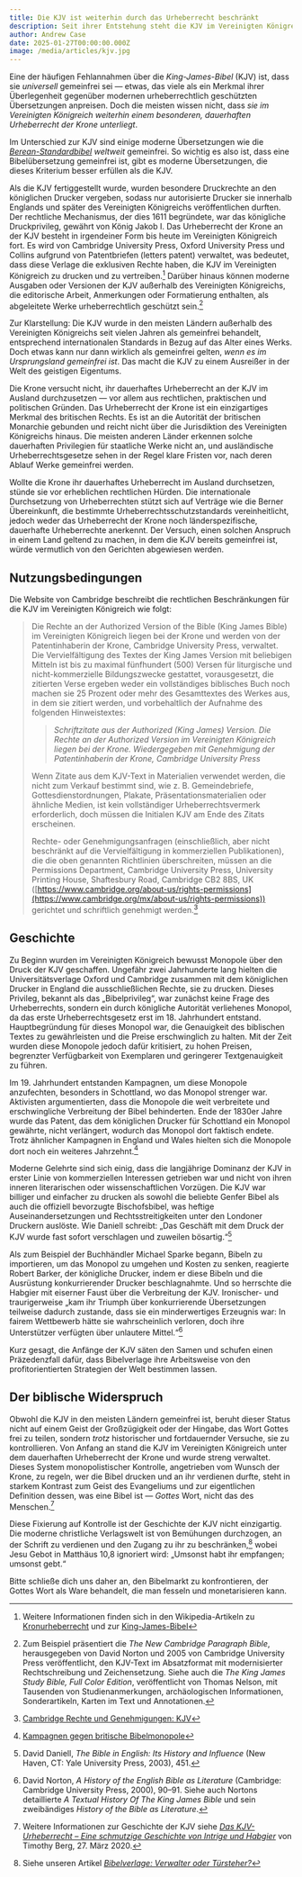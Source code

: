 ```yaml
---
title: Die KJV ist weiterhin durch das Urheberrecht beschränkt
description: Seit ihrer Entstehung steht die KJV im Vereinigten Königreich unter dem dauerhaften Urheberrecht der Krone und wird streng kontrolliert.
author: Andrew Case
date: 2025-01-27T00:00:00.000Z
image: /media/articles/kjv.jpg
---
```


<podcast-player id="3FiR9triviUgym7Uu79WR8"></podcast-player>

Eine der häufigen Fehlannahmen über die *King-James-Bibel* (KJV) ist, dass sie *universell* gemeinfrei sei — etwas, das viele als ein Merkmal ihrer Überlegenheit gegenüber modernen urheberrechtlich geschützten Übersetzungen anpreisen. Doch die meisten wissen nicht, dass *sie im Vereinigten Königreich weiterhin einem besonderen, dauerhaften Urheberrecht der Krone unterliegt*.

Im Unterschied zur KJV sind einige moderne Übersetzungen wie die *[Berean-Standardbibel](https://bsb.freely.giving)* *weltweit* gemeinfrei. So wichtig es also ist, dass eine Bibelübersetzung gemeinfrei ist, gibt es moderne Übersetzungen, die dieses Kriterium besser erfüllen als die KJV.

Als die KJV fertiggestellt wurde, wurden besondere Druckrechte an den königlichen Drucker vergeben, sodass nur autorisierte Drucker sie innerhalb Englands und später des Vereinigten Königreichs veröffentlichen durften. Der rechtliche Mechanismus, der dies 1611 begründete, war das königliche Druckprivileg, gewährt von König Jakob I. Das Urheberrecht der Krone an der KJV besteht in irgendeiner Form bis heute im Vereinigten Königreich fort. Es wird von Cambridge University Press, Oxford University Press und Collins aufgrund von Patentbriefen (letters patent) verwaltet, was bedeutet, dass diese Verlage die exklusiven Rechte haben, die KJV im Vereinigten Königreich zu drucken und zu vertreiben.[^1] Darüber hinaus können moderne Ausgaben oder Versionen der KJV außerhalb des Vereinigten Königreichs, die editorische Arbeit, Anmerkungen oder Formatierung enthalten, als abgeleitete Werke urheberrechtlich geschützt sein.[^2]

Zur Klarstellung: Die KJV wurde in den meisten Ländern außerhalb des Vereinigten Königreichs seit vielen Jahren als gemeinfrei behandelt, entsprechend internationalen Standards in Bezug auf das Alter eines Werks. Doch etwas kann nur dann wirklich als gemeinfrei gelten, *wenn es im Ursprungsland gemeinfrei ist*. Das macht die KJV zu einem Ausreißer in der Welt des geistigen Eigentums.

Die Krone versucht nicht, ihr dauerhaftes Urheberrecht an der KJV im Ausland durchzusetzen — vor allem aus rechtlichen, praktischen und politischen Gründen. Das Urheberrecht der Krone ist ein einzigartiges Merkmal des britischen Rechts. Es ist an die Autorität der britischen Monarchie gebunden und reicht nicht über die Jurisdiktion des Vereinigten Königreichs hinaus. Die meisten anderen Länder erkennen solche dauerhaften Privilegien für staatliche Werke nicht an, und ausländische Urheberrechtsgesetze sehen in der Regel klare Fristen vor, nach deren Ablauf Werke gemeinfrei werden.

Wollte die Krone ihr dauerhaftes Urheberrecht im Ausland durchsetzen, stünde sie vor erheblichen rechtlichen Hürden. Die internationale Durchsetzung von Urheberrechten stützt sich auf Verträge wie die Berner Übereinkunft, die bestimmte Urheberrechtsschutzstandards vereinheitlicht, jedoch weder das Urheberrecht der Krone noch länderspezifische, dauerhafte Urheberrechte anerkennt. Der Versuch, einen solchen Anspruch in einem Land geltend zu machen, in dem die KJV bereits gemeinfrei ist, würde vermutlich von den Gerichten abgewiesen werden.


## Nutzungsbedingungen

Die Website von Cambridge beschreibt die rechtlichen Beschränkungen für die KJV im Vereinigten Königreich wie folgt:

> Die Rechte an der Authorized Version of the Bible (King James Bible) im Vereinigten Königreich liegen bei der Krone und werden von der Patentinhaberin der Krone, Cambridge University Press, verwaltet. Die Vervielfältigung des Textes der King James Version mit beliebigen Mitteln ist bis zu maximal fünfhundert (500) Versen für liturgische und nicht-kommerzielle Bildungszwecke gestattet, vorausgesetzt, die zitierten Verse ergeben weder ein vollständiges biblisches Buch noch machen sie 25 Prozent oder mehr des Gesamttextes des Werkes aus, in dem sie zitiert werden, und vorbehaltlich der Aufnahme des folgenden Hinweistextes:
>
> > *Schriftzitate aus der Authorized (King James) Version. Die Rechte an der Authorized Version im Vereinigten Königreich liegen bei der Krone. Wiedergegeben mit Genehmigung der Patentinhaberin der Krone, Cambridge University Press*
>
> Wenn Zitate aus dem KJV-Text in Materialien verwendet werden, die nicht zum Verkauf bestimmt sind, wie z. B. Gemeindebriefe, Gottesdienstordnungen, Plakate, Präsentationsmaterialien oder ähnliche Medien, ist kein vollständiger Urheberrechtsvermerk erforderlich, doch müssen die Initialen KJV am Ende des Zitats erscheinen.
>
> Rechte- oder Genehmigungsanfragen (einschließlich, aber nicht beschränkt auf die Vervielfältigung in kommerziellen Publikationen), die die oben genannten Richtlinien überschreiten, müssen an die Permissions Department, Cambridge University Press, University Printing House, Shaftesbury Road, Cambridge CB2 8BS, UK ([https://www.cambridge.org/about-us/rights-permissions](https://www.cambridge.org/mx/about-us/rights-permissions)) gerichtet und schriftlich genehmigt werden.[^3]


## Geschichte

Zu Beginn wurden im Vereinigten Königreich bewusst Monopole über den Druck der KJV geschaffen. Ungefähr zwei Jahrhunderte lang hielten die Universitätsverlage Oxford und Cambridge zusammen mit dem königlichen Drucker in England die ausschließlichen Rechte, sie zu drucken. Dieses Privileg, bekannt als das „Bibelprivileg“, war zunächst keine Frage des Urheberrechts, sondern ein durch königliche Autorität verliehenes Monopol, da das erste Urheberrechtsgesetz erst im 18. Jahrhundert entstand. Hauptbegründung für dieses Monopol war, die Genauigkeit des biblischen Textes zu gewährleisten und die Preise erschwinglich zu halten. Mit der Zeit wurden diese Monopole jedoch dafür kritisiert, zu hohen Preisen, begrenzter Verfügbarkeit von Exemplaren und geringerer Textgenauigkeit zu führen.

Im 19. Jahrhundert entstanden Kampagnen, um diese Monopole anzufechten, besonders in Schottland, wo das Monopol strenger war. Aktivisten argumentierten, dass die Monopole die weit verbreitete und erschwingliche Verbreitung der Bibel behinderten. Ende der 1830er Jahre wurde das Patent, das dem königlichen Drucker für Schottland ein Monopol gewährte, nicht verlängert, wodurch das Monopol dort faktisch endete. Trotz ähnlicher Kampagnen in England und Wales hielten sich die Monopole dort noch ein weiteres Jahrzehnt.[^4]

Moderne Gelehrte sind sich einig, dass die langjährige Dominanz der KJV in erster Linie von kommerziellen Interessen getrieben war und nicht von ihren inneren literarischen oder wissenschaftlichen Vorzügen. Die KJV war billiger und einfacher zu drucken als sowohl die beliebte Genfer Bibel als auch die offiziell bevorzugte Bischofsbibel, was heftige Auseinandersetzungen und Rechtsstreitigkeiten unter den Londoner Druckern auslöste. Wie Daniell schreibt: „Das Geschäft mit dem Druck der KJV wurde fast sofort verschlagen und zuweilen bösartig.“[^5]

Als zum Beispiel der Buchhändler Michael Sparke begann, Bibeln zu importieren, um das Monopol zu umgehen und Kosten zu senken, reagierte Robert Barker, der königliche Drucker, indem er diese Bibeln und die Ausrüstung konkurrierender Drucker beschlagnahmte. Und so herrschte die Habgier mit eiserner Faust über die Verbreitung der KJV. Ironischer- und traurigerweise „kam ihr Triumph über konkurrierende Übersetzungen teilweise dadurch zustande, dass sie ein minderwertiges Erzeugnis war: In fairem Wettbewerb hätte sie wahrscheinlich verloren, doch ihre Unterstützer verfügten über unlautere Mittel.“[^6]

Kurz gesagt, die Anfänge der KJV säten den Samen und schufen einen Präzedenzfall dafür, dass Bibelverlage ihre Arbeitsweise von den profitorientierten Strategien der Welt bestimmen lassen.

## Der biblische Widerspruch

Obwohl die KJV in den meisten Ländern gemeinfrei ist, beruht dieser Status nicht auf einem Geist der Großzügigkeit oder der Hingabe, das Wort Gottes frei zu teilen, sondern *trotz* historischer und fortdauernder Versuche, sie zu kontrollieren. Von Anfang an stand die KJV im Vereinigten Königreich unter dem dauerhaften Urheberrecht der Krone und wurde streng verwaltet. Dieses System monopolistischer Kontrolle, angetrieben vom Wunsch der Krone, zu regeln, wer die Bibel drucken und an ihr verdienen durfte, steht in starkem Kontrast zum Geist des Evangeliums und zur eigentlichen Definition dessen, was eine Bibel ist — *Gottes* Wort, nicht das des Menschen.[^7]

Diese Fixierung auf Kontrolle ist der Geschichte der KJV nicht einzigartig. Die moderne christliche Verlagswelt ist von Bemühungen durchzogen, an der Schrift zu verdienen und den Zugang zu ihr zu beschränken,[^8] wobei Jesu Gebot in Matthäus 10,8 ignoriert wird: „Umsonst habt ihr empfangen; umsonst gebt.“

Bitte schließe dich uns daher an, den Bibelmarkt zu konfrontieren, der Gottes Wort als Ware behandelt, die man fesseln und monetarisieren kann.

<YouTube id='EpQRSI-rqjg'></YouTube>


[^1]: Weitere Informationen finden sich in den Wikipedia-Artikeln zu [Kronurheberrecht](https://en.wikipedia.org/wiki/Crown_copyright) und zur [King-James-Bibel](https://en.wikipedia.org/wiki/King_James_Version)

[^2]: Zum Beispiel präsentiert die *The New Cambridge Paragraph Bible*, herausgegeben von David Norton und 2005 von Cambridge University Press veröffentlicht, den KJV-Text im Absatzformat mit modernisierter Rechtschreibung und Zeichensetzung. Siehe auch die *The King James Study Bible, Full Color Edition*, veröffentlicht von Thomas Nelson, mit Tausenden von Studienanmerkungen, archäologischen Informationen, Sonderartikeln, Karten im Text und Annotationen.

[^3]: [Cambridge Rechte und Genehmigungen: KJV](https://www.cambridge.org/bibles/about/rights-and-permissions/rights-and-permissions-kjv)

[^4]: [Kampagnen gegen britische Bibelmonopole](https://en.wikipedia.org/wiki/British_Bible_monopolies_campaigns)

[^5]: David Daniell, *The Bible in English: Its History and Influence* (New Haven, CT: Yale University Press, 2003), 451.

[^6]: David Norton, *A History of the English Bible as Literature* (Cambridge: Cambridge University Press, 2000), 90–91. Siehe auch Nortons detaillierte *A Textual History Of The King James Bible* und sein zweibändiges *History of the Bible as Literature*.

[^7]: Weitere Informationen zur Geschichte der KJV siehe [_Das KJV-Urheberrecht – Eine schmutzige Geschichte von Intrige und Habgier_](https://kjbhistory.com/the-kjv-copyright-a-sordid-tale-of-intrigue-and-avarice/) von Timothy Berg, 27. März 2020.

[^8]: Siehe unseren Artikel *[Bibelverlage: Verwalter oder Türsteher?](https://sellingjesus.org/articles/bible-publishers)*
